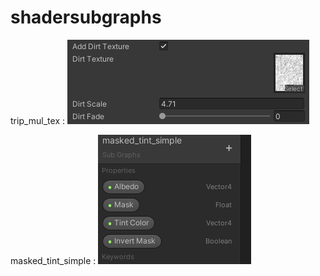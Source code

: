 # shadersubgraphs

trip_mul_tex  :  ![](trip_mul_tex.jpg)

masked_tint_simple : ![](masked_tint_simple.jpg)
